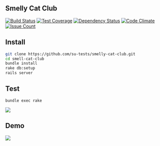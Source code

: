 ## Smelly Cat Club

[![Build Status](https://travis-ci.org/su-tests/smelly-cat-club.svg?branch=master)](https://travis-ci.org/su-tests/smelly-cat-club)
[![Test Coverage](https://lima.codeclimate.com/github/su-tests/smelly-cat-club/badges/coverage.svg)](https://lima.codeclimate.com/github/su-tests/smelly-cat-club/coverage)
[![Dependency Status](https://gemnasium.com/badges/github.com/su-tests/smelly-cat-club.svg)](https://gemnasium.com/github.com/su-tests/smelly-cat-club)
[![Code Climate](https://lima.codeclimate.com/github/su-tests/smelly-cat-club/badges/gpa.svg)](https://lima.codeclimate.com/github/su-tests/smelly-cat-club)
[![Issue Count](https://lima.codeclimate.com/github/su-tests/smelly-cat-club/badges/issue_count.svg)](https://lima.codeclimate.com/github/su-tests/smelly-cat-club)

## Install

```bash
git clone https://github.com/su-tests/smelly-cat-club.git
cd smell-cat-club
bundle install
rake db:setup
rails server
```

## Test

```bundle exec rake```

![](test.gif)

## Demo

![](demo.gif)
